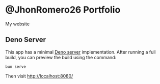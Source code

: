 # @JhonRomero26 Portfolio

My website

## Deno Server

This app has a minimal [Deno server](https://deno.com/manual/examples/http_server) implementation. After running a full build, you can preview the build using the command:

```
bun serve
```

Then visit [http://localhost:8080/](http://localhost:8080/)
